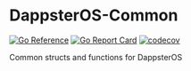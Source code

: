 # DappsterOS-Common

[![Go Reference](https://pkg.go.dev/badge/github.com/dappster-io/DappsterOS-Common.svg)](https://pkg.go.dev/github.com/dappster-io/DappsterOS-Common) [![Go Report Card](https://goreportcard.com/badge/github.com/dappster-io/DappsterOS-Common)](https://goreportcard.com/report/github.com/dappster-io/DappsterOS-Common) [![codecov](https://codecov.io/github/dappster-io/DappsterOS-Common/branch/main/graph/badge.svg?token=KDJ5KAFX2Q)](https://codecov.io/github/dappster-io/DappsterOS-Common)

Common structs and functions for DappsterOS
